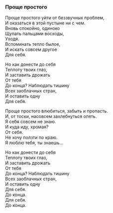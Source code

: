 ### Проще простого  

Проще простого уйти от беззвучных проблем,  
И оказаться в этой пустыне ни с чем.  
Вновь спокойно, одиноко  
Щупать пальцами восходы,  
Уходя.  
Вспоминать тепло былое,   
И искать совсем другое  
Для себя.  

Но как донести до себя  
Теплоту твоих глаз,  
И заставить дрожать  
От тебя  
До конца? Наблюдать тишину  
Всех заоблачных стран,  
И оставить одну  
Для себя.  

Проще простого влюбиться, забыть и пропасть.  
И, от тоски, насовсем захлебнуться опять.  
Я себя совсем не знаю.   
И куда иду, хромая?  
От себя.  
Не хочу ползти по краю.  
Я люблю тебя, ты знаешь…  

Но как донести до себя  
Теплоту твоих глаз,  
И заставить дрожать  
От тебя  
До конца? Наблюдать тишину  
Всех заоблачных стран,  
И оставить одну  
Для себя.  
До конца.  
Для себя.  
До конца.  
